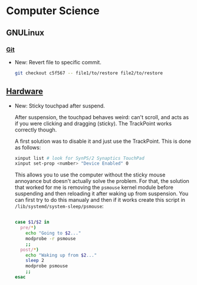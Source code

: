# Computer Science

## GNULinux

### [Git](git.md)

* New: Revert file to specific commit.

    ```bash
    git checkout c5f567 -- file1/to/restore file2/to/restore
    ```
    

## [Hardware](t14_amd_gen1.md)

* New: Sticky touchpad after suspend.

    After suspension, the touchpad behaves weird: can't scroll, and acts as if you
    were clicking and dragging (sticky). The TrackPoint works correctly though.
    
    A first solution was to disable it and just use the TrackPoint. This is done
    as follows:
    
    ```bash
    xinput list # look for SynPS/2 Synaptics TouchPad
    xinput set-prop <number> "Device Enabled" 0
    ```
    
    This allows you to use the computer without the sticky mouse annoyance but
    doesn't actually solve the problem. For that, the solution that worked for me
    is removing the `psmouse` kernel module before suspending and then reloading it
    after waking up from suspension. You can first try to do this manualy and then
    if it works create this script in `/lib/systemd/system-sleep/psmouse`:
    
    ```bash
    
    case $1/$2 in
      pre/*)
        echo "Going to $2..."
        modprobe -r psmouse
        ;;
      post/*)
        echo "Waking up from $2..."
        sleep 2
        modprobe psmouse
        ;;
    esac
    ```